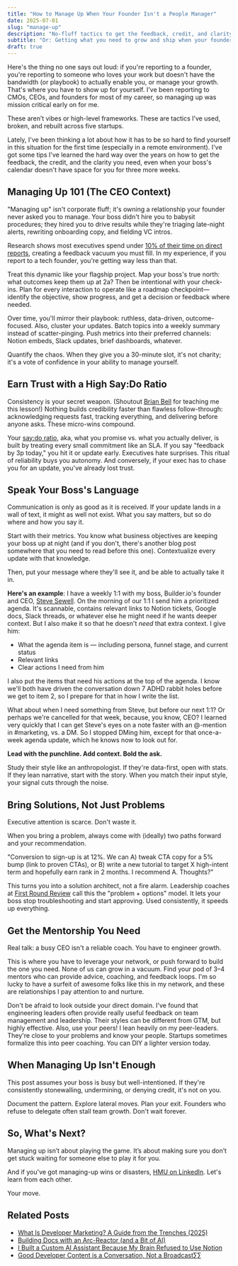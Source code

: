 ```yaml
---
title: "How to Manage Up When Your Founder Isn't a People Manager"
date: 2025-07-01
slug: "manage-up"
description: "No-fluff tactics to get the feedback, credit, and clarity you need from a visionary boss who's brilliant on projects—but swamped on people management."
subtitle: "Or: Getting what you need to grow and ship when your founder's running the whole damn company"
draft: true
---
```


Here's the thing no one says out loud: if you're reporting to a founder, you're reporting to someone who loves your work but doesn't have the bandwidth (or playbook) to actually enable you, or manage your growth. That's where you have to show up for yourself. I've been reporting to CMOs, CEOs, and founders for most of my career, so managing up was mission critical early on for me. 

These aren’t vibes or high-level frameworks. These are tactics I’ve used, broken, and rebuilt across five startups.

Lately, I've been thinking a lot about how it has to be so hard to find yourself in this situation for the first time (especially in a remote environment). I've got some tips I've learned the hard way over the years on how to get the feedback, the credit, and the clarity you need, even when your boss's calendar doesn't have space for you for three more weeks.

## Managing Up 101 (The CEO Context)

"Managing up" isn't corporate fluff; it's owning a relationship your founder never asked you to manage. Your boss didn't hire you to babysit procedures; they hired you to drive results while they're triaging late-night alerts, rewriting onboarding copy, and fielding VC intros.

Research shows most executives spend under [10% of their time on direct reports](https://www.sullivancotter.com/ceo-time-allocation-study), creating a feedback vacuum you must fill. In my experience, if you report to a tech founder, you're getting way less than that.

Treat this dynamic like your flagship project. Map your boss's true north: what outcomes keep them up at 2a? Then be intentional with your check-ins. Plan for every interaction to operate like a roadmap checkpoint—identify the objective, show progress, and get a decision or feedback where needed. 

Over time, you'll mirror their playbook: ruthless, data-driven, outcome-focused. Also, cluster your updates. Batch topics into a weekly summary instead of scatter-pinging. Push metrics into their preferred channels: Notion embeds, Slack updates, brief dashboards, whatever. 

Quantify the chaos. When they give you a 30-minute slot, it's not charity; it's a vote of confidence in your ability to manage yourself.

## Earn Trust with a High Say:Do Ratio

Consistency is your secret weapon. (Shoutout [Brian Bell](https://www.linkedin.com/in/brian-bell-b54105/) for teaching me this lesson!) Nothing builds credibility faster than flawless follow-through: acknowledging requests fast, tracking everything, and delivering before anyone asks. These micro-wins compound.

Your [say:do ratio](https://www.inc.com/lee-colan/what-your-say-do-ratio-says-about-you.html), aka, what you promise vs. what you actually deliver, is built by treating every small commitment like an SLA. If you say "feedback by 3p today," you hit it or update early. Executives hate surprises. This ritual of reliability buys you autonomy. And conversely, if your exec has to chase you for an update, you've already lost trust.

## Speak Your Boss's Language

Communication is only as good as it is received. If your update lands in a wall of text, it might as well not exist. What you say matters, but so do where and how you say it.

Start with their metrics. You know what business objectives are keeping your boss up at night (and if you don't, there's another blog post somewhere that you need to read before this one). Contextualize every update with that knowledge. 

Then, put your message where they'll see it, and be able to actually take it in.

**Here's an example**: I have a weekly 1:1 with my boss, Builder.io's founder and CEO, [Steve Sewell](https://www.linkedin.com/in/ssewell/). On the morning of our 1:1 I send him a prioritized agenda. It's scannable, contains relevant links to Notion tickets, Google docs, Slack threads, or whatever else he might need if he wants deeper context. But I also make it so that he doesn't *need* that extra context. I give him:

- What the agenda item is — including persona, funnel stage, and current status  
- Relevant links  
- Clear actions I need from him  

I also put the items that need his actions at the top of the agenda. I know we'll both have driven the conversation down 7 ADHD rabbit holes before we get to item 2, so I prepare for that in how I write the list.

What about when I need something from Steve, but before our next 1:1? Or perhaps we're cancelled for that week, because, you know, CEO? I learned very quickly that I can get Steve's eyes on a note faster with an @-mention in #marketing, vs. a DM. So I stopped DMing him, except for that once-a-week agenda update, which he knows now to look out for.

**Lead with the punchline. Add context. Bold the ask.**

Study their style like an anthropologist. If they're data-first, open with stats. If they lean narrative, start with the story. When you match their input style, your signal cuts through the noise.

## Bring Solutions, Not Just Problems

Executive attention is scarce. Don't waste it.

When you bring a problem, always come with (ideally) two paths forward and your recommendation. 

"Conversion to sign-up is at 12%. We can A) tweak CTA copy for a 5% bump (link to proven CTAs), or B) write a new tutorial to target X high-intent term and hopefully earn rank in 2 months. I recommend A. Thoughts?"

This turns you into a solution architect, not a fire alarm. Leadership coaches at [First Round Review](https://review.firstround.com/managing-up-tips) call this the "problem + options" model. It lets your boss stop troubleshooting and start approving. Used consistently, it speeds up everything.

## Get the Mentorship You Need

Real talk: a busy CEO isn't a reliable coach. You have to engineer growth.

This is where you have to leverage your network, or push forward to build the one you need. None of us can grow in a vacuum. Find your pod of 3–4 mentors who can provide advice, coaching, and feedback loops. I'm so lucky to have a surfeit of awesome folks like this in my network, and these are relationships I pay attention to and nurture.

Don't be afraid to look outside your direct domain. I've found that engineering leaders often provide really useful feedback on team management and leadership. Their styles can be different from GTM, but highly effective. Also, use your peers! I lean heavily on my peer-leaders. They're close to your problems and know your people. Startups sometimes formalize this into peer coaching. You can DIY a lighter version today.

## When Managing Up Isn't Enough

This post assumes your boss is busy but well-intentioned. If they're consistently stonewalling, undermining, or denying credit, it's not on you.

Document the pattern. Explore lateral moves. Plan your exit. Founders who refuse to delegate often stall team growth. Don't wait forever.

## So, What's Next?

Managing up isn’t about playing the game. It’s about making sure you don’t get stuck waiting for someone else to play it for you.

And if you've got managing-up wins or disasters, [HMU on LinkedIn](https://www.linkedin.com/in/lindsaybrunner/). Let's learn from each other.

Your move.

## Related Posts

- [What Is Developer Marketing? A Guide from the Trenches (2025)](/thoughts/dev_mktg_guide/)
- [Building Docs with an Arc-Reactor (and a Bit of AI)](/thoughts/meet_guideforge/)
- [I Built a Custom AI Assistant Because My Brain Refused to Use Notion](/thoughts/meet_guppi/)
- [Good Developer Content is a Conversation, Not a Broadcast](/thoughts/convo_vs_broadcast/)∑∑